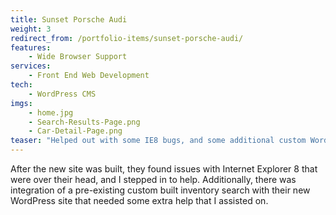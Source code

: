 ```yaml
---
title: Sunset Porsche Audi
weight: 3
redirect_from: /portfolio-items/sunset-porsche-audi/
features:
    - Wide Browser Support
services:
    - Front End Web Development
tech:
    - WordPress CMS
imgs:
    - home.jpg
    - Search-Results-Page.png
    - Car-Detail-Page.png
teaser: "Helped out with some IE8 bugs, and some additional custom WordPress integration."
---
```

After the new site was built, they found issues with Internet Explorer 8 that were over their head, and I stepped in to help. Additionally, there was integration of a pre-existing custom built inventory search with their new WordPress site that needed some extra help that I assisted on.